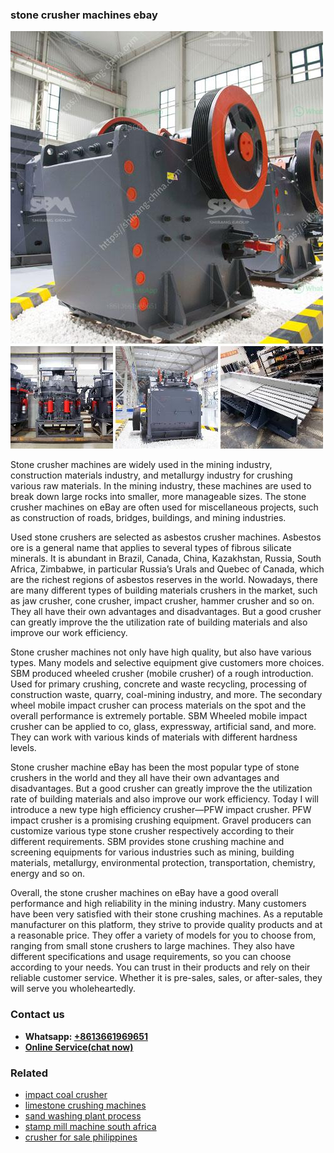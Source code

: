 <h3>stone crusher machines ebay</h3><img src='1706754239.jpg' alt=''><p>Stone crusher machines are widely used in the mining industry, construction materials industry, and metallurgy industry for crushing various raw materials. In the mining industry, these machines are used to break down large rocks into smaller, more manageable sizes. The stone crusher machines on eBay are often used for miscellaneous projects, such as construction of roads, bridges, buildings, and mining industries.</p><p>Used stone crushers are selected as asbestos crusher machines. Asbestos ore is a general name that applies to several types of fibrous silicate minerals. It is abundant in Brazil, Canada, China, Kazakhstan, Russia, South Africa, Zimbabwe, in particular Russia’s Urals and Quebec of Canada, which are the richest regions of asbestos reserves in the world. Nowadays, there are many different types of building materials crushers in the market, such as jaw crusher, cone crusher, impact crusher, hammer crusher and so on. They all have their own advantages and disadvantages. But a good crusher can greatly improve the the utilization rate of building materials and also improve our work efficiency.</p><p>Stone crusher machines not only have high quality, but also have various types. Many models and selective equipment give customers more choices. SBM produced wheeled crusher (mobile crusher) of a rough introduction. Used for primary crushing, concrete and waste recycling, processing of construction waste, quarry, coal-mining industry, and more. The secondary wheel mobile impact crusher can process materials on the spot and the overall performance is extremely portable. SBM Wheeled mobile impact crusher can be applied to co, glass, expressway, artificial sand, and more. They can work with various kinds of materials with different hardness levels.</p><p>Stone crusher machine eBay has been the most popular type of stone crushers in the world and they all have their own advantages and disadvantages. But a good crusher can greatly improve the the utilization rate of building materials and also improve our work efficiency. Today I will introduce a new type high efficiency crusher—PFW impact crusher. PFW impact crusher is a promising crushing equipment. Gravel producers can customize various type stone crusher respectively according to their different requirements. SBM provides stone crushing machine and screening equipments for various industries such as mining, building materials, metallurgy, environmental protection, transportation, chemistry, energy and so on.
</p><p>Overall, the stone crusher machines on eBay have a good overall performance and high reliability in the mining industry. Many customers have been very satisfied with their stone crushing machines. As a reputable manufacturer on this platform, they strive to provide quality products and at a reasonable price. They offer a variety of models for you to choose from, ranging from small stone crushers to large machines. They also have different specifications and usage requirements, so you can choose according to your needs. You can trust in their products and rely on their reliable customer service. Whether it is pre-sales, sales, or after-sales, they will serve you wholeheartedly.</p><h3>Contact us</h3><ul><li><strong>Whatsapp:&nbsp;<a href="https://wa.me/8613661969651">+8613661969651</a></strong></li><li><a href="https://swt.shibang-china.com/?git&amp;zhl&amp;stone crusher machines ebay"><strong>Online Service(chat now)</strong></a></li></ul><h3>Related</h3><ul><li><a href='impact coal crusher.md'>impact coal crusher</a></li><li><a href='limestone crushing machines.md'>limestone crushing machines</a></li><li><a href='sand washing plant process.md'>sand washing plant process</a></li><li><a href='stamp mill machine south africa.md'>stamp mill machine south africa</a></li><li><a href='crusher for sale philippines.md'>crusher for sale philippines</a></li></ul>
